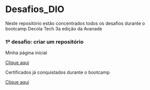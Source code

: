 # Desafios_DIO
Neste repositório estão concentrados todos os desafios durante o bootcamp Decola Tech 3a edição da Avanade

### 1º desafio: criar um repositório

Minha página inicial

[Clique aqui](https://github.com/BrunadeMoura)

Certificados já conquistados durante o bootcamp

[Clique aqui](https://github.com/BrunadeMoura/Certificados/tree/main/Digital%20Inovation%20One)

